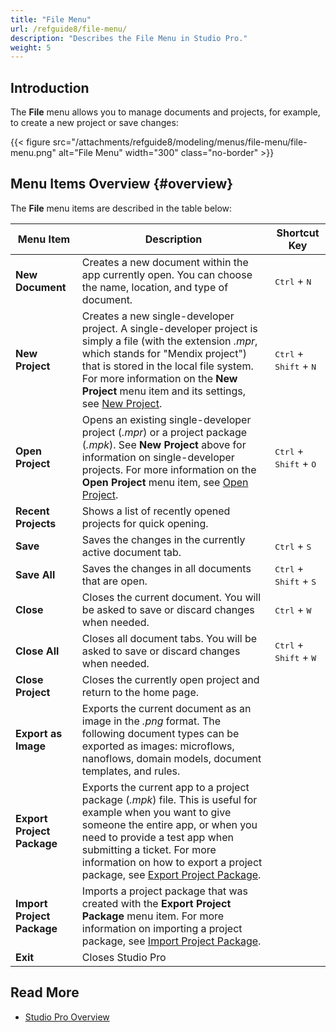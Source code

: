 ```yaml
---
title: "File Menu"
url: /refguide8/file-menu/
description: "Describes the File Menu in Studio Pro."
weight: 5
---
```


## Introduction

The **File** menu allows you to manage documents and projects, for example, to create a new project or save changes:

{{< figure src="/attachments/refguide8/modeling/menus/file-menu/file-menu.png" alt="File Menu"   width="300"  class="no-border" >}}

## Menu Items Overview {#overview}

The **File** menu items are described in the table below:

| Menu Item                  | Description                                                  | Shortcut Key                                      |
| -------------------------- | ------------------------------------------------------------ | ------------------------------------------------- |
| **New Document**           | Creates a new document within the app currently open. You can choose the name, location, and type of document. | <kbd>Ctrl</kbd> + <kbd>N</kbd>                    |
| **New Project**            | Creates a new single-developer project. A single-developer project is simply a file (with the extension *.mpr*, which stands for "Mendix project") that is stored in the local file system. For more information on the **New Project** menu item and its settings, see [New Project](/refguide8/new-project/). | <kbd>Ctrl</kbd> + <kbd>Shift</kbd> + <kbd>N</kbd> |
| **Open Project**           | Opens an existing single-developer project (*.mpr*) or a project package (*.mpk*). See **New Project** above for information on single-developer projects. For more information on the **Open Project** menu item, see [Open Project](/refguide8/open-app-dialog/). | <kbd>Ctrl</kbd> + <kbd>Shift</kbd> + <kbd>O</kbd> |
| **Recent Projects**        | Shows a list of recently opened projects for quick opening.  |                                                   |
| **Save**                   | Saves the changes in the currently active document tab.      | <kbd>Ctrl</kbd> + <kbd>S</kbd>                    |
| **Save All**               | Saves the changes in all documents that are open.            | <kbd>Ctrl</kbd> + <kbd>Shift</kbd> + <kbd>S</kbd> |
| **Close**                  | Closes the current document. You will be asked to save or discard changes when needed. | <kbd>Ctrl</kbd> + <kbd>W</kbd>                    |
| **Close All**              | Closes all document tabs. You will be asked to save or discard changes when needed. | <kbd>Ctrl</kbd> + <kbd>Shift</kbd> + <kbd>W</kbd> |
| **Close Project**          | Closes the currently open project and return to the home page. |                                                   |
| **Export as Image**        | Exports the current document as an image in the *.png* format. The following document types can be exported as images: microflows, nanoflows, domain models, document templates, and rules. |                                                   |
| **Export Project Package** | Exports the current app to a project package (*.mpk*) file. This is useful for example when you want to give someone the entire app, or when you need to provide a test app when submitting a ticket. For more information on how to export a project package, see [Export Project Package](/refguide8/export-project-package-dialog/). |                                                   |
| **Import Project Package** | Imports a project package that was created with the **Export Project Package** menu item. For more information on importing a project package, see [Import Project Package](/refguide8/import-project-package-dialog/). |                                                   |
| **Exit**                   | Closes Studio Pro                                            |                                                   |

## Read More

* [Studio Pro Overview](/refguide8/studio-pro-overview/)
